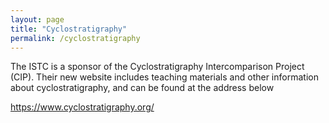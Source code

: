 ```yaml
---
layout: page
title: "Cyclostratigraphy"
permalink: /cyclostratigraphy
---
```


The ISTC is a sponsor of the Cyclostratigraphy Intercomparison Project (CIP). Their new website includes teaching materials and other information about cyclostratigraphy, and can be found at the address below

https://www.cyclostratigraphy.org/
